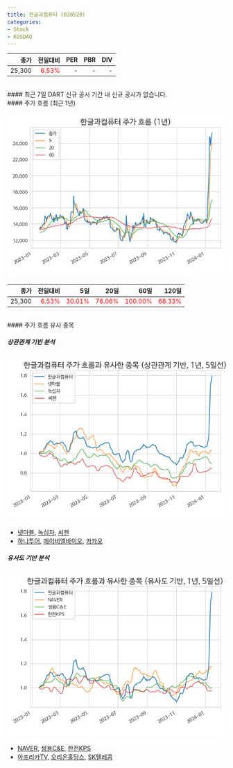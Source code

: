 ```yaml
---
title: 한글과컴퓨터 (030520)
categories:
- Stock
- KOSDAQ
---
```


|종가|전일대비|PER|PBR|DIV|
|---:|-------:|--:|--:|--:|
|25,300|<span style="color: red">6.53%</span>|-|-|-|

<!-- more -->

<br>
#### 최근 7일 DART 신규 공시
기간 내 신규 공시가 없습니다.

<br>
#### 주가 흐름 (최근 1년)

![030520](/assets/images/stock/030520.png)

|종가|전일대비|5일|20일|60일|120일|
|---:|-------:|--:|---:|---:|----:|
|25,300|<span style="color: red">6.53%</span>|<span style="color: red">30.01%</span>|<span style="color: red">76.06%</span>|<span style="color: red">100.00%</span>|<span style="color: red">68.33%</span>|

<br>
#### 주가 흐름 유사 종목

##### 상관관계 기반 분석

![030520](/assets/images/stock/030520_corr.png)
- [넷마블](/251270/), [녹십자](/006280/), [씨젠](/096530/)
- [하나투어](/039130/), [에이비엘바이오](/298380/), [카카오](/035720/)

##### 유사도 기반 분석

![030520](/assets/images/stock/030520_sim.png)
- [NAVER](/035420/), [쌍용C&E](/003410/), [한전KPS](/051600/)
- [아프리카TV](/067160/), [오리온홀딩스](/001800/), [SK텔레콤](/017670/)